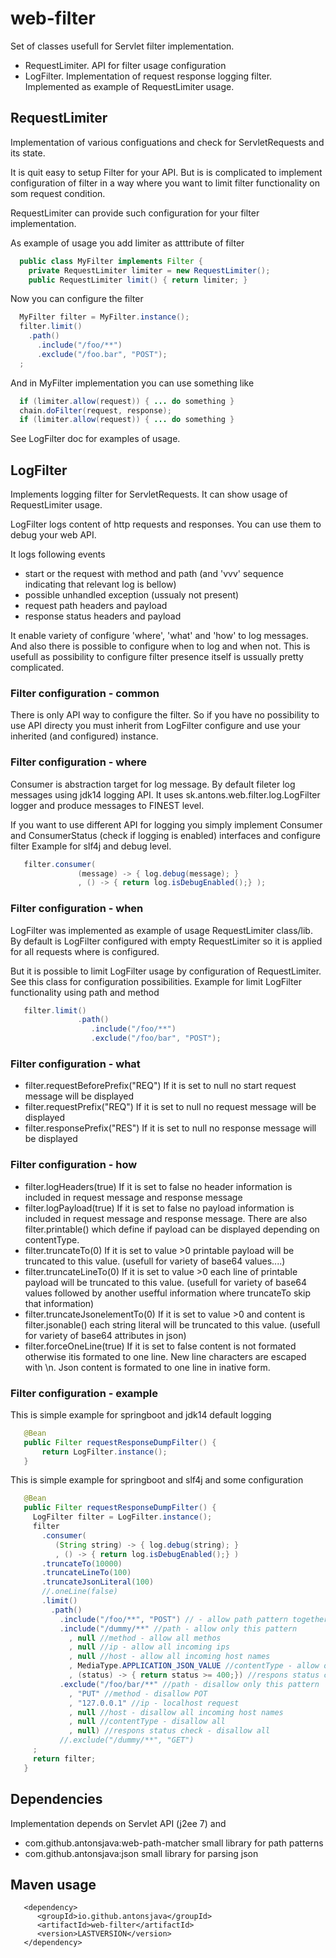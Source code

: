 
# web-filter

 Set of classes usefull for Servlet filter implementation.
  - RequestLimiter. API for filter usage configuration 
  - LogFilter. Implementation of request response logging filter. 
    Implemented as example of RequestLimiter usage.

## RequestLimiter

 Implementation of various configuations and check for ServletRequests
 and its state. 
 
 It is quit easy to setup Filter for your API. But is is complicated to 
 implement configuration of filter in a way where you want to limit filter
 functionality on som request condition.

 RequestLimiter can provide such configuration for your filter implementation.
 
 As example of usage you add limiter as atttribute of filter 
```java
  public class MyFilter implements Filter {
    private RequestLimiter limiter = new RequestLimiter();
    public RequestLimiter limit() { return limiter; }
```

 Now you can configure the filter
 
```java
  MyFilter filter = MyFilter.instance();
  filter.limit()
    .path()
      .include("/foo/**") 
      .exclude("/foo.bar", "POST");
  ;
```

 And in MyFilter implementation you can use something like 

```java
  if (limiter.allow(request)) { ... do something }
  chain.doFilter(request, response);
  if (limiter.allow(request)) { ... do something }
```

 See LogFilter doc for examples of usage.

## LogFilter

 Implements logging filter for ServletRequests. It can show usage of 
 RequestLimiter usage.

 LogFilter logs content of http requests and responses. You can use them 
 to debug your web API. 
 
 It logs following events 
 - start or the request with method and path (and 'vvv' sequence indicating 
   that relevant log is bellow)
 - possible unhandled exception (ussualy not present)
 - request path headers and payload
 - response status headers and payload
 
 It enable variety of configure 'where', 'what' and 'how' to log messages. 
 And also there is possible to configure when to log and when not. This 
 is usefull as possibility to configure filter presence itself is ussually 
 pretty complicated.
 
### Filter configuration - common
 
 There is only API way to configure the filter. So if you have no possibility 
 to use API directy you must inherit from LogFilter configure and use your 
 inherited (and configured) instance. 
 
### Filter configuration - where
 
 Consumer is abstraction target for log message. By default fileter log 
 messages using jdk14 logging API. It uses sk.antons.web.filter.log.LogFilter
 logger and produce messages to FINEST level.
 
 If you want to use different API for logging you simply implement Consumer 
 and ConsumerStatus (check if logging is enabled) interfaces and configure 
 filter
 Example for slf4j and debug level.

```java
   filter.consumer(
               (message) -> { log.debug(message); } 
               , () -> { return log.isDebugEnabled();} );
```
 
### Filter configuration - when 
 
 LogFilter was implemented as example of usage RequestLimiter class/lib. By 
 default is LogFilter configured with empty RequestLimiter so it is applied 
 for all requests where is configured.
 
 But it is possible to limit LogFilter usage by configuration of RequestLimiter.
 See this class for configuration possibilities.
 Example for limit LogFilter functionality using path and method

```java
   filter.limit()
               .path()
                  .include("/foo/**")
                  .exclude("/foo/bar", "POST");
```
 
### Filter configuration - what
 - filter.requestBeforePrefix("REQ") If it is set to null no start request 
   message will be displayed
 - filter.requestPrefix("REQ") If it is set to null no request message 
   will be displayed
 - filter.responsePrefix("RES") If it is set to null no response message 
   will be displayed
 
### Filter configuration - how
 - filter.logHeaders(true) If it is set to false no header information is 
   included in request message and response message
 - filter.logPayload(true) If it is set to false no payload information is 
   included in request message and response message. There are also 
   filter.printable() which define if payload can be displayed depending 
   on contentType.
 - filter.truncateTo(0) If it is set to value >0 printable payload will be 
   truncated to this value. (usefull for variety of base64 values....)
 - filter.truncateLineTo(0) If it is set to value >0 each line of printable 
   payload will be truncated to this value. (usefull for variety of 
   base64 values followed by another usefful information where truncateTo 
   skip that information)
 - filter.truncateJsonelementTo(0) If it is set to value >0 and content is
   filter.jsonable() each string literal will be truncated to this value.
   (usefull for variety of base64 attributes in json)
 - filter.forceOneLine(true) If it is set to false content is not formated
   otherwise itis formated to one line. New line characters are escaped 
   with \\n. Json content is formated to one line in inative form.
 
### Filter configuration - example
 
 This is simple example for springboot and jdk14 default logging

```java
   @Bean
   public Filter requestResponseDumpFilter() {
       return LogFilter.instance();
   }
```
 
 This is simple example for springboot and slf4j and some configuration
 
```java
   @Bean
   public Filter requestResponseDumpFilter() {
     LogFilter filter = LogFilter.instance();
     filter
       .consumer(
          (String string) -> { log.debug(string); } 
          , () -> { return log.isDebugEnabled();} )
       .truncateTo(10000)
       .truncateLineTo(100)
       .truncateJsonLiteral(100)
       //.oneLine(false)
       .limit()
         .path()
           .include("/foo/**", "POST") // - allow path pattern together with POST method
           .include("/dummy/**" //path - allow only this pattern
             , null //method - allow all methos
             , null //ip - allow all incoming ips
             , null //host - allow all incoming host names
             , MediaType.APPLICATION_JSON_VALUE //contentType - allow only json
             , (status) -> { return status >= 400;}) //respons status check - allow bad statuses 
           .exclude("/foo/bar/**" //path - disallow only this pattern
             , "PUT" //method - disallow POT 
             , "127.0.0.1" //ip - localhost request
             , null //host - disallow all incoming host names
             , null //contentType - disallow all
             , null) //respons status check - disallow all
           //.exclude("/dummy/**", "GET")
     ;
     return filter;
   }
```

## Dependencies
 
 Implementation depends on Servlet API (j2ee 7) and 
  - com.github.antonsjava:web-path-matcher small library for path patterns
  - com.github.antonsjava:json small library for parsing json

## Maven usage

```
   <dependency>
      <groupId>io.github.antonsjava</groupId>
      <artifactId>web-filter</artifactId>
      <version>LASTVERSION</version>
   </dependency>
```
